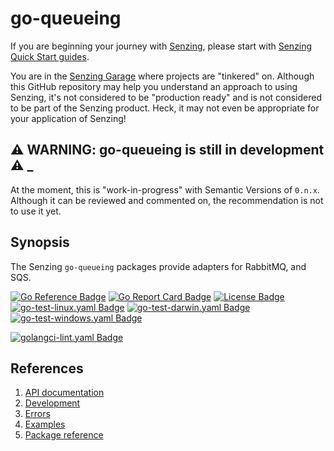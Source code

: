 # go-queueing

If you are beginning your journey with [Senzing],
please start with [Senzing Quick Start guides].

You are in the [Senzing Garage] where projects are "tinkered" on.
Although this GitHub repository may help you understand an approach to using Senzing,
it's not considered to be "production ready" and is not considered to be part of the Senzing product.
Heck, it may not even be appropriate for your application of Senzing!

## :warning: WARNING: go-queueing is still in development :warning: _

At the moment, this is "work-in-progress" with Semantic Versions of `0.n.x`.
Although it can be reviewed and commented on,
the recommendation is not to use it yet.

## Synopsis

The Senzing `go-queueing` packages provide adapters for RabbitMQ, and SQS.

[![Go Reference Badge]][Package reference]
[![Go Report Card Badge]][Go Report Card]
[![License Badge]][License]
[![go-test-linux.yaml Badge]][go-test-linux.yaml]
[![go-test-darwin.yaml Badge]][go-test-darwin.yaml]
[![go-test-windows.yaml Badge]][go-test-windows.yaml]

[![golangci-lint.yaml Badge]][golangci-lint.yaml]

## References

1. [API documentation]
1. [Development]
1. [Errors]
1. [Examples]
1. [Package reference]

[API documentation]: https://pkg.go.dev/github.com/senzing-garage/go-queueing
[Development]: docs/development.md
[Errors]: docs/errors.md
[Examples]: docs/examples.md
[Go Reference Badge]: https://pkg.go.dev/badge/github.com/senzing-garage/go-queueing.svg
[Go Report Card Badge]: https://goreportcard.com/badge/github.com/senzing-garage/go-queueing
[Go Report Card]: https://goreportcard.com/report/github.com/senzing-garage/go-queueing
[go-test-darwin.yaml Badge]: https://github.com/senzing-garage/go-queueing/actions/workflows/go-test-darwin.yaml/badge.svg
[go-test-darwin.yaml]: https://github.com/senzing-garage/go-queueing/actions/workflows/go-test-darwin.yaml
[go-test-linux.yaml Badge]: https://github.com/senzing-garage/go-queueing/actions/workflows/go-test-linux.yaml/badge.svg
[go-test-linux.yaml]: https://github.com/senzing-garage/go-queueing/actions/workflows/go-test-linux.yaml
[go-test-windows.yaml Badge]: https://github.com/senzing-garage/go-queueing/actions/workflows/go-test-windows.yaml/badge.svg
[go-test-windows.yaml]: https://github.com/senzing-garage/go-queueing/actions/workflows/go-test-windows.yaml
[golangci-lint.yaml Badge]: https://github.com/senzing-garage/go-queueing/actions/workflows/golangci-lint.yaml/badge.svg
[golangci-lint.yaml]: https://github.com/senzing-garage/go-queueing/actions/workflows/golangci-lint.yaml
[License Badge]: https://img.shields.io/badge/License-Apache2-brightgreen.svg
[License]: https://github.com/senzing-garage/go-queueing/blob/main/LICENSE
[Package reference]: https://pkg.go.dev/github.com/senzing-garage/go-queueing
[Senzing Garage]: https://github.com/senzing-garage
[Senzing Quick Start guides]: https://docs.senzing.com/quickstart/
[Senzing]: https://senzing.com/
